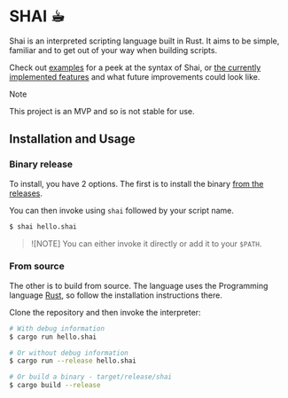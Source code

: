 # SHAI ☕︎

Shai is an interpreted scripting language built in Rust. It aims to be simple, familiar and to get out of your way when building scripts.

Check out [examples](examples/) for a peek at the syntax of Shai, or [the currently implemented features](DEF_OF_DONE.md) and what future improvements could look like.

> [!NOTE]
> This project is an MVP and so is not stable for use.

## Installation and Usage

### Binary release

To install, you have 2 options. The first is to install the binary [from the releases](https://github.com/JordanllHarper/shai-lang/releases).

You can then invoke using `shai` followed by your script name.

```bash
$ shai hello.shai
```

> ![NOTE]
> You can either invoke it directly or add it to your `$PATH`. 

### From source

The other is to build from source. The language uses the Programming language [Rust](https://www.rust-lang.org/), so follow the installation instructions there. 

Clone the repository and then invoke the interpreter:

```bash
# With debug information
$ cargo run hello.shai

# Or without debug information
$ cargo run --release hello.shai

# Or build a binary - target/release/shai
$ cargo build --release
```
